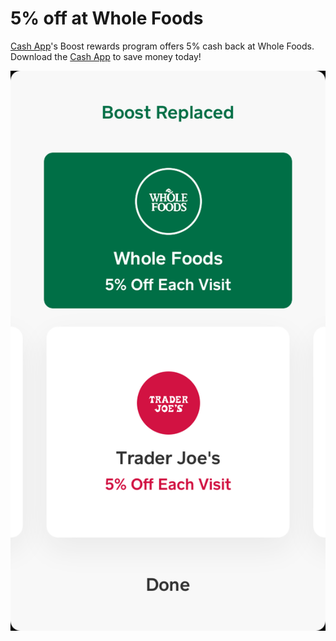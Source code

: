 # 5% off at Whole Foods

[Cash App](https://couponrecipe.github.io/cash/)'s Boost rewards program offers 5% cash back at Whole Foods. Download the [Cash App](https://cash.me/app/BDCTFBB) to save money today!

[![whole-foods](https://raw.githubusercontent.com/couponrecipe/whole-foods/master/whole-foods.png)](https://cash.me/app/BDCTFBB)

